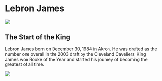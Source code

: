 <!DOCTYPE html>
<html>
<head>
<h1>Lebron James</h1>
<img src="https://www.usatoday.com/gcdn/presto/2020/01/26/USAT/80802abd-a62b-4420-8e15-ac4bd08c5929-2020-01-25_LeBron1.jpg?crop=2760,1553,x251,y615&width=300&height=300&format=pjpg&auto=webp"/> 
<h2>The Start of the King</h2>
<p>Lebron James born on December 30, 1984 in Akron. He was drafted as the number one overall in the 2003 draft by the Cleveland Caveliers. King James won Rooke of the Year and started his jounrey of becoming the greatest of all time.</p>
<img src="https://github.com/CaidenCortes/Lebron-James/assets/145697577/2f6f8366-f9c8-4180-a65b-a289b68b5cca)"/> 
